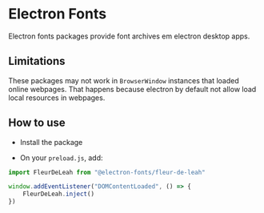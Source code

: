 # Electron Fonts

Electron fonts packages provide font archives em electron desktop apps.

## Limitations

These packages may not work in `BrowserWindow` instances that loaded online webpages. That happens because electron by default not allow load local resources in webpages.

## How to use

* Install the package

* On your `preload.js`, add:

```ts
import FleurDeLeah from "@electron-fonts/fleur-de-leah"

window.addEventListener("DOMContentLoaded", () => {
    FleurDeLeah.inject()
})
```